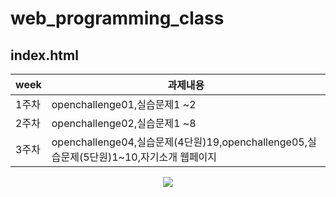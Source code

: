 # web_programming_class

## index.html


|week|과제내용|
|------|-------------------------------------------------------------|
|1주차|openchallenge01,실습문제1	&#126;2|
|2주차|openchallenge02,실습문제1	&#126;8|
|3주차|openchallenge04,실습문제(4단원)19,openchallenge05,실습문제(5단원)1~10,자기소개 웹페이지|

<p align="center"> 
  <img src="https://github-readme-stats.vercel.app/api?username=ysjang0926&theme=vue&show_icons=true"/></a>
</p>

